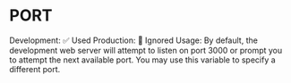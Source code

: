 # PORT

Development: ✅ Used Production: 🚫 Ignored Usage: By default, the development web server will attempt to listen on port 3000 or prompt you to attempt the next available port. You may use this variable to specify a different port.
